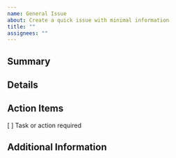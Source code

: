 ```yaml
---
name: General Issue
about: Create a quick issue with minimal information
title: ""
assignees: ""
---
```


## Summary

<!-- A brief description of the issue. -->

## Details

<!-- Any relevant details about the issue. -->

## Action Items

[ ] Task or action required

## Additional Information

<!-- Any other relevant information or context. -->